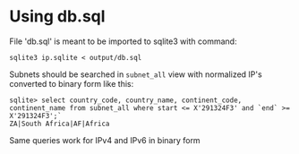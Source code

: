 Using db.sql
============

File 'db.sql' is meant to be imported to sqlite3 with command:

`sqlite3 ip.sqlite < output/db.sql`

Subnets should be searched in `subnet_all` view with normalized IP's converted to binary form like this:

```
sqlite> select country_code, country_name, continent_code, continent_name from subnet_all where start <= X'291324F3' and `end` >= X'291324F3';`
ZA|South Africa|AF|Africa
```

Same queries work for IPv4 and IPv6 in binary form